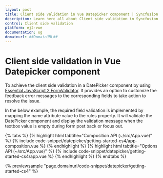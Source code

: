 ```yaml
---
layout: post
title: Client side validation in Vue Datepicker component | Syncfusion
description: Learn here all about Client side validation in Syncfusion Vue Datepicker component of Syncfusion Essential JS 2 and more.
control: Client side validation 
platform: ej2-vue
documentation: ug
domainurl: ##DomainURL##
---
```


# Client side validation in Vue Datepicker component

To achieve the client side validation in a DatePicker component by using [Essential JavaScript 2 FormValidator](https://ej2.syncfusion.com/documentation/form-validator/). It provides an option to customize the feedback error messages to the corresponding fields to take action to resolve the issue.

In the below example, the required field validation is implemented by mapping the name attribute value to the rules property. It will validate the DatePicker component and display the validation message when the textbox value is empty during form post back or focus out.

{% tabs %}
{% highlight html tabtitle="Composition API (~/src/App.vue)" %}
{% include code-snippet/datepicker/getting-started-cs4/app-composition.vue %}
{% endhighlight %}
{% highlight html tabtitle="Options API (~/src/App.vue)" %}
{% include code-snippet/datepicker/getting-started-cs4/app.vue %}
{% endhighlight %}
{% endtabs %}
        
{% previewsample "page.domainurl/code-snippet/datepicker/getting-started-cs4" %}